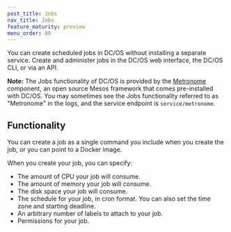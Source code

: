 ```yaml
---
post_title: Jobs
nav_title: Jobs
feature_maturity: preview
menu_order: 80 
---
```


You can create scheduled jobs in DC/OS without installing a separate service. Create and administer jobs in the DC/OS web interface, the DC/OS CLI, or via an API.

**Note:** The Jobs functionality of DC/OS is provided by the [Metronome](https://github.com/dcos/metronome) component, an open source Mesos framework that comes pre-installed with DC/OS. You may sometimes see the Jobs functionality referred to as "Metronome" in the logs, and the service endpoint is `service/metronome`.

## Functionality

You can create a job as a single command you include when you create the job, or you can point to a Docker image.

When you create your job, you can specify:

* The amount of CPU your job will consume.
* The amount of memory your job will consume.
* The disk space your job will consume.
* The schedule for your job, in cron format. You can also set the time zone and starting deadline.
* An arbitrary number of labels to attach to your job.
* Permissions for your job.
